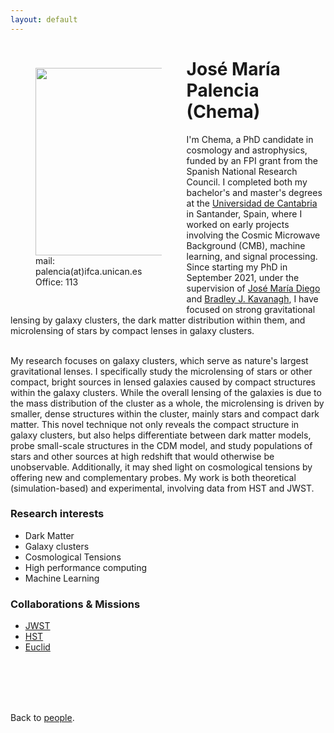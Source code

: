 ```yaml
---
layout: default
---
```




<p style="float: left; width: 40%; margin:40px"><img src="{{site.url}}/assets/imgs/People/palenciajm.jpg" style="width:315px;height:300px;"> <br> mail: palencia(at)ifca.unican.es <br> Office: 113 </p>

# José María Palencia (Chema)

I'm Chema, a PhD candidate in cosmology and astrophysics, funded by an FPI grant from the Spanish National Research Council. I completed both my bachelor's and master's degrees at the [Universidad de Cantabria](https://web.unican.es/) in Santander, Spain, where I worked on early projects involving the Cosmic Microwave Background (CMB), machine learning, and signal processing. Since starting my PhD in September 2021, under the supervision of [José María Diego](https://ifca.unican.es/es-es/member/jdiego) and [Bradley J. Kavanagh](https://bradkav.net/), I have focused on strong gravitational lensing by galaxy clusters, the dark matter distribution within them, and microlensing of stars by compact lenses in galaxy clusters.

<br>
My research focuses on galaxy clusters, which serve as nature's largest gravitational lenses. I specifically study the microlensing of stars or other compact, bright sources in lensed galaxies caused by compact structures within the galaxy clusters. While the overall lensing of the galaxies is due to the mass distribution of the cluster as a whole, the microlensing is driven by smaller, dense structures within the cluster, mainly stars and compact dark matter. This novel technique not only reveals the compact structure in galaxy clusters, but also helps differentiate between dark matter models, probe small-scale structures in the CDM model, and study populations of stars and other sources at high redshift that would otherwise be unobservable. Additionally, it may shed light on cosmological tensions by offering new and complementary probes. My work is both theoretical (simulation-based) and experimental, involving data from HST and JWST.

### Research interests
- Dark Matter 
- Galaxy clusters
- Cosmological Tensions
- High performance computing
- Machine Learning

### Collaborations & Missions

- [JWST](https://webbtelescope.org/home)
- [HST](https://hubblesite.org/home)
- [Euclid](https://www.euclid-ec.org/)


<br>
<br>
<br>
<br>

Back to [people]({{site.url}}/people).
